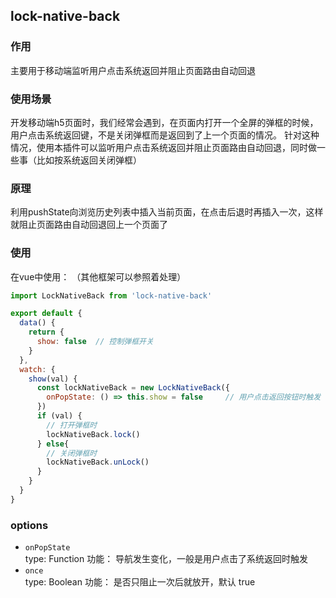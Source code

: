 ## lock-native-back
### 作用
 主要用于移动端监听用户点击系统返回并阻止页面路由自动回退
### 使用场景
 开发移动端h5页面时，我们经常会遇到，在页面内打开一个全屏的弹框的时候，用户点击系统返回键，不是关闭弹框而是返回到了上一个页面的情况。
 针对这种情况，使用本插件可以监听用户点击系统返回并阻止页面路由自动回退，同时做一些事（比如按系统返回关闭弹框）
### 原理
 利用pushState向浏览历史列表中插入当前页面，在点击后退时再插入一次，这样就阻止页面路由自动回退回上一个页面了
### 使用
在vue中使用： （其他框架可以参照着处理）
```javascript
import LockNativeBack from 'lock-native-back'

export default {
  data() {
    return {
      show: false  // 控制弹框开关
    }
  },
  watch: {
    show(val) {
      const lockNativeBack = new LockNativeBack({
        onPopState: () => this.show = false     // 用户点击返回按钮时触发
      })
      if (val) {
        // 打开弹框时
        lockNativeBack.lock()
      } else{
        // 关闭弹框时
        lockNativeBack.unLock()
      }
    }
  }
}
```
### options
- `onPopState` <br/> 
  type: Function
  功能： 导航发生变化，一般是用户点击了系统返回时触发
- `once` <br/>
  type: Boolean
  功能： 是否只阻止一次后就放开，默认 true
